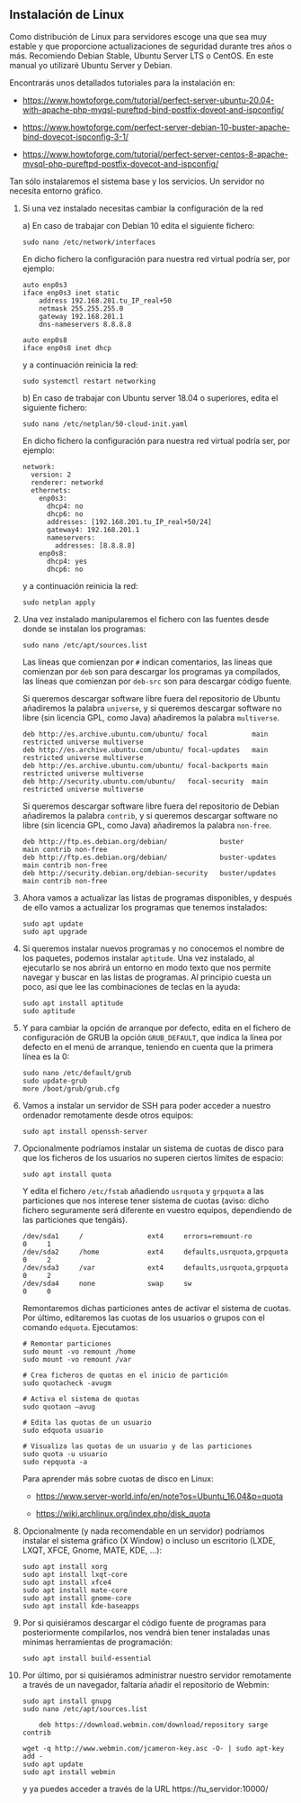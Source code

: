 Instalación de Linux
--------------------

Como distribución de Linux para servidores escoge una que sea muy estable y que proporcione actualizaciones de seguridad durante tres años o más. Recomiendo Debian Stable, Ubuntu Server LTS o CentOS. En este manual yo utilizaré Ubuntu Server y Debian.

Encontrarás unos detallados tutoriales para la instalación en:

  - <https://www.howtoforge.com/tutorial/perfect-server-ubuntu-20.04-with-apache-php-myqsl-pureftpd-bind-postfix-doveot-and-ispconfig/>

  - <https://www.howtoforge.com/perfect-server-debian-10-buster-apache-bind-dovecot-ispconfig-3-1/>

  - <https://www.howtoforge.com/tutorial/perfect-server-centos-8-apache-mysql-php-pureftpd-postfix-dovecot-and-ispconfig/>

Tan sólo instalaremos el sistema base y los servicios. Un servidor no necesita entorno gráfico.

01. Si una vez instalado necesitas cambiar la configuración de la red

    a) En caso de trabajar con Debian 10 edita el siguiente fichero:

        sudo nano /etc/network/interfaces

    En dicho fichero la configuración para nuestra red virtual podría ser, por ejemplo:

        auto enp0s3
        iface enp0s3 inet static
            address 192.168.201.tu_IP_real+50
            netmask 255.255.255.0
            gateway 192.168.201.1
            dns-nameservers 8.8.8.8

        auto enp0s8
        iface enp0s8 inet dhcp

    y a continuación reinicia la red:

        sudo systemctl restart networking

    b) En caso de trabajar con Ubuntu server 18.04 o superiores, edita el siguiente fichero:

        sudo nano /etc/netplan/50-cloud-init.yaml

    En dicho fichero la configuración para nuestra red virtual podría ser, por ejemplo:

        network:
          version: 2
          renderer: networkd
          ethernets:
            enp0s3:
              dhcp4: no
              dhcp6: no
              addresses: [192.168.201.tu_IP_real+50/24]
              gateway4: 192.168.201.1
              nameservers:
                addresses: [8.8.8.8]
            enp0s8:
              dhcp4: yes
              dhcp6: no

    y a continuación reinicia la red:

        sudo netplan apply

02. Una vez instalado manipularemos el fichero con las fuentes desde donde se instalan los programas:

        sudo nano /etc/apt/sources.list

    Las líneas que comienzan por `#` indican comentarios, las líneas que comienzan por `deb` son para descargar los programas ya compilados, las líneas que comienzan por `deb-src` son para descargar código fuente.

    Si queremos descargar software libre fuera del repositorio de Ubuntu añadiremos la palabra `universe`, y si queremos descargar software no libre (sin licencia GPL, como Java) añadiremos la palabra `multiverse`.

        deb http://es.archive.ubuntu.com/ubuntu/ focal           main restricted universe multiverse
        deb http://es.archive.ubuntu.com/ubuntu/ focal-updates   main restricted universe multiverse
        deb http://es.archive.ubuntu.com/ubuntu/ focal-backports main restricted universe multiverse
        deb http://security.ubuntu.com/ubuntu/   focal-security  main restricted universe multiverse

    Si queremos descargar software libre fuera del repositorio de Debian añadiremos la palabra `contrib`, y si queremos descargar software no libre (sin licencia GPL, como Java) añadiremos la palabra `non-free`.

        deb http://ftp.es.debian.org/debian/             buster           main contrib non-free
        deb http://ftp.es.debian.org/debian/             buster-updates   main contrib non-free
        deb http://security.debian.org/debian-security   buster/updates   main contrib non-free

03. Ahora vamos a actualizar las listas de programas disponibles, y después de ello vamos a actualizar los programas que tenemos instalados:

        sudo apt update
        sudo apt upgrade

04. Si queremos instalar nuevos programas y no conocemos el nombre de los paquetes, podemos instalar `aptitude`. Una vez instalado, al ejecutarlo se nos abrirá un entorno en modo texto que nos permite navegar y buscar en las listas de programas. Al principio cuesta un poco, así que lee las combinaciones de teclas en la ayuda:

        sudo apt install aptitude
        sudo aptitude

05. Y para cambiar la opción de arranque por defecto, edita en el fichero de configuración de GRUB la opción `GRUB_DEFAULT`, que indica la línea por defecto en el menú de arranque, teniendo en cuenta que la primera línea es la 0:

        sudo nano /etc/default/grub
        sudo update-grub
        more /boot/grub/grub.cfg

06. Vamos a instalar un servidor de SSH para poder acceder a nuestro ordenador remotamente desde otros equipos:

        sudo apt install openssh-server

07. Opcionalmente podríamos instalar un sistema de cuotas de disco para que los ficheros de los usuarios no superen ciertos límites de espacio:

        sudo apt install quota

    Y edita el fichero `/etc/fstab` añadiendo `usrquota` y `grpquota` a las particiones que nos interese tener sistema de cuotas (aviso: dicho fichero seguramente será diferente en vuestro equipos, dependiendo de las particiones que tengáis).

        /dev/sda1     /                ext4     errors=remount-ro              0     1
        /dev/sda2     /home            ext4     defaults,usrquota,grpquota     0     2
        /dev/sda3     /var             ext4     defaults,usrquota,grpquota     0     2
        /dev/sda4     none             swap     sw                             0     0

    Remontaremos dichas particiones antes de activar el sistema de cuotas. Por último, editaremos las cuotas de los usuarios o grupos con el comando `edquota`. Ejecutamos:

        # Remontar particiones
        sudo mount -vo remount /home
        sudo mount -vo remount /var

        # Crea ficheros de quotas en el inicio de partición
        sudo quotacheck -avugm

        # Activa el sistema de quotas
        sudo quotaon –avug

        # Edita las quotas de un usuario
        sudo edquota usuario

        # Visualiza las quotas de un usuario y de las particiones
        sudo quota -u usuario
        sudo repquota -a

    Para aprender más sobre cuotas de disco en Linux:

      - <https://www.server-world.info/en/note?os=Ubuntu_16.04&p=quota>

      - <https://wiki.archlinux.org/index.php/disk_quota>

08. Opcionalmente (y nada recomendable en un servidor) podríamos instalar el sistema gráfico (X Window) o incluso un escritorio (LXDE, LXQT, XFCE, Gnome, MATE, KDE, ...):

        sudo apt install xorg
        sudo apt install lxqt-core
        sudo apt install xfce4
        sudo apt install mate-core
        sudo apt install gnome-core
        sudo apt install kde-baseapps

09. Por si quisiéramos descargar el código fuente de programas para posteriormente compilarlos, nos vendrá bien tener instaladas unas mínimas herramientas de programación:

        sudo apt install build-essential

10. Por último, por si quisiéramos administrar nuestro servidor remotamente a través de un navegador, faltaría añadir el repositorio de Webmin:

        sudo apt install gnupg
        sudo nano /etc/apt/sources.list

            deb https://download.webmin.com/download/repository sarge contrib

        wget -q http://www.webmin.com/jcameron-key.asc -O- | sudo apt-key add -
        sudo apt update
        sudo apt install webmin
        
    y ya puedes acceder a través de la URL https://tu_servidor:10000/
